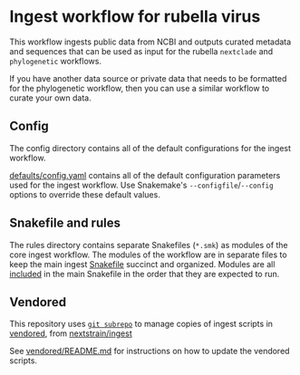 # Ingest workflow for rubella virus

This workflow ingests public data from NCBI and outputs curated
metadata and sequences that can be used as input for the rubella
`nextclade` and `phylogenetic` workflows.

If you have another data source or private data that needs to be
formatted for the phylogenetic workflow, then you can use a similar
workflow to curate your own data.

## Config

The config directory contains all of the default configurations for
the ingest workflow.

[defaults/config.yaml][] contains all of the default configuration
parameters used for the ingest workflow. Use Snakemake's
`--configfile`/`--config` options to override these default values.

## Snakefile and rules

The rules directory contains separate Snakefiles (`*.smk`) as modules
of the core ingest workflow. The modules of the workflow are in
separate files to keep the main ingest [Snakefile][] succinct and
organized. Modules are all [included][] in the main Snakefile in the
order that they are expected to run.

## Vendored

This repository uses [`git subrepo`][] to manage copies of ingest
scripts in [vendored][], from [nextstrain/ingest][]

See [vendored/README.md][] for instructions on how to update the
vendored scripts.

[defaults/config.yaml]: ./config/defaults.yaml
[`git subrepo`]: https://github.com/ingydotnet/git-subrepo
[included]: https://snakemake.readthedocs.io/en/stable/snakefiles/modularization.html#includes
[nextstrain/ingest]: https://github.com/nextstrain/ingest
[Snakefile]: ./Snakefile
[vendored]: ./vendored
[vendored/README.md]: ./vendored/README.md#vendoring
